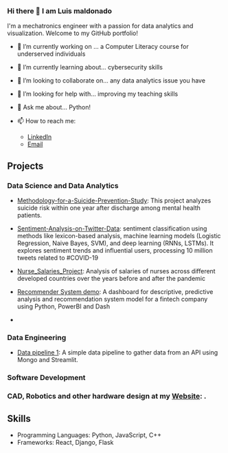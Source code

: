 ### Hi there 👋 I am Luis maldonado

I'm a mechatronics engineer with a passion for data analytics and visualization. Welcome to my GitHub portfolio!

- 🔭 I’m currently working on ...
      a Computer Literacy course for underserved individuals
  
- 🌱 I’m currently learning about...
      cybersecurity skills
  
- 👯 I’m looking to collaborate on...
      any data analytics issue you have

- 🤔 I’m looking for help with...
      improving my teaching skills

- 💬 Ask me about...
     Python!

- 📫 How to reach me: 
  - [LinkedIn](https://www.linkedin.com/in/lg-maldonado)
  - [Email](mailto:lg.maldonado@outlook.com)



## Projects

### Data Science and Data Analytics 
- [Methodology-for-a-Suicide-Prevention-Study](https://github.com/l-maldonado/Methodology-for-a-Suicide-Prevention-Study): This project analyzes suicide risk within one year after discharge among mental health patients.
  
- [Sentiment-Analysis-on-Twitter-Data](https://github.com/l-maldonado/Sentiment-Analysis-on-Twitter-Data): sentiment classification using methods like lexicon-based analysis, machine learning models (Logistic Regression, Naive Bayes, SVM), and deep learning (RNNs, LSTMs). It explores sentiment trends and influential users, processing 10 million tweets related to #COVID-19

- [Nurse_Salaries_Project](https://github.com/l-maldonado/Nurse_Salaries_Project): Analysis of salaries of nurses across different developed countries over the years before and after the pandemic

- [Recommender System demo](https://github.com/l-maldonado/team67-ptp): A dashboard for descriptive, predictive analysis and recommendation system model for a fintech company using Python, PowerBI and Dash

- 

### Data Engineering
- [Data pipeline 1](https://github.com/l-maldonado/Data_Pipeline_Test_SFBusiness): A simple data pipeline to gather data from an API using Mongo and Streamlit.



### Software Development

### CAD, Robotics and other hardware design at my [Website](https://luisgmaldonado.wordpress.com): .

## Skills
- Programming Languages: Python, JavaScript, C++
- Frameworks: React, Django, Flask



<!--
**l-maldonado/l-maldonado** is a ✨ _special_ ✨ repository because its `README.md` (this file) appears on your GitHub profile.

Here are some ideas to get you started:

- 🔭 I’m currently working on ...
- 🌱 I’m currently learning ...
- 👯 I’m looking to collaborate on ...
- 🤔 I’m looking for help with ...
- 💬 Ask me about ...
- 📫 How to reach me: ...
- 😄 Pronouns: ...
- ⚡ Fun fact: ...
-->

